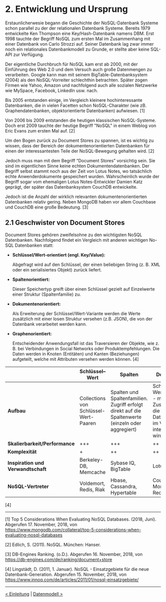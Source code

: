 # 2. Entwicklung und Ursprung

Erstaunlicherwesie begann die Geschichte der NoSQL-Datenbank Systeme schon parallel zu der der relationalen Datenbank Systeme. Bereits 1979 entwickelte Ken Thompson eine Key/Hash-Datenbank namens DBM. Erst 1998 tauchte der Begriff NoSQL zum ersten Mal im Zusammenhang mit einer Datenbank von Carlo Strozzi auf. Seiner Datenbank lag zwar immer noch ein relationales Datenbankmodell zu Grunde, er stellte aber keine SQL-API zur Verfügung.

Der eigentliche Durchbruch für NoSQL kam erst ab 2000, mit der Einführung des Web 2.0 und dem Versuch auch große Datenmengen zu verarbeiten. Google kann man mit seinem BigTable-Datenbanksystem (2004) als den NoSQL-Vorreiter schlechthin betrachten. Später zogen Firmen wie Yahoo, Amazon und nachfolgend auch alle sozialen Netzwerke wie MySpace, Facebook, LinkedIn usw. nach. 

Bis 2005 entstanden einige, im Vergleich kleinere hochinteressante Datenbanken, die in vielen Facetten schon NoSQL-Charakter (wie zB. Graphendatenbanken, objektorientierte Datenbanken) aufwiesen. [1] 

Von 2006 bis 2009 entstanden die heutigen klassischen NoSQL-Systeme. Doch erst 2009 tauchte der heutige Begriff "NoSQL" in einem Weblog von Eric Evans zum ersten Mal auf. [2]  

Um den Bogen zurück zu Document Stores zu spannen, ist es wichtig zu wissen, dass der Bereich der dokumentenorientierten Datenbanken für einen der interessantesten Teile der NoSQL-Bewegung gehalten wird. [2]

Jedoch muss man mit dem Begriff “Document Stores” vorsichtig sein. Sie sind im eigentlichen Sinne keine echten Dokumentendatenbanken. Der Begriff selbst stammt noch aus der Zeit von Lotus Notes, wo tatsächlich echte Anwenderdokumente gespeichert wurden. Wahrscheinlich wurde der Begriff sogar vom ehemaligen Lotus Notes-Entwickler Damien Katz geprägt, der später das Datenbanksystem CouchDB entwickelte.

Jedoch ist die Anzahl der wirklich relevanten dokumentenorientierten Datenbanken relativ gering. Neben MongoDB haben vor allem Couchbase und CouchDB eine große Bedeutung. [3]  

## 2.1 Geschwister von Document Stores

Document Stores gehören zweifelsohne zu den wichtigsten NoSQL Datenbanken. Nachfolgend findet ein Vergleich mit anderen wichtigen No-SQL Datenbanken statt:

- **Schlüssel/Wert-orientiert (engl. Key/Value):** 

   Abgefragt wird auf den Schlüssel, der einen beliebigen String (z. B. XML oder ein serialisiertes Objekt) zurück liefert.

- **Spaltenorientiert:** 

   Dieser Speichertyp greift über einen Schlüssel gezielt auf Einzelwerte einer Struktur (Spaltenfamilie) zu.

- **Dokumentenorientiert:**

   Als Erweiterung der Schlüssel/Wert-Variante werden die Werte zusätzlich mit einer losen Struktur versehen (z.B. JSON), die von der Datenbank verarbeitet werden kann.

- **Graphenorientiert:** 

  Entscheidender Anwendungsfall ist das Traversieren der Objekte, wie z. B. bei Verbindungen in Social Networks oder Produktempfehlungen. Die Daten werden in Knoten (Entitäten) und Kanten (Beziehungen) aufgeteilt, welche mit Attributen versehen werden können. [4]



| | Schlüssel–Wert| Spalten| Dokument | Graph |
|------|------------------|------------	| ------------|------------------|
| **Aufbau** | Collections von Schlüssel-Wert-Paaren | Spalten und Spaltenfamilien. Zugriff erfolgt direkt auf die Spaltenwerte (einzeln oder aggregiert) | Schlüssel-Wert-Paare - mit dem Zusatz, dass die Datenstruktur im Value interpretiert wird | Fokus auf Datenverbindungen und schnelles Durchwandern dieser Beziehungen |
| **Skalierbarkeit/Performance** | +++ | +++ | ++ | ++ |
| **Komplexität** | + | ++ | ++ | +++ |
| **Inspiration und Verwandtschaft** | Berkeley-DB, Memcache | Sybase IQ, BigTable | Lotus Notes | Graphen-Theorie |
| **NoSQL-Vertreter** | Voldemort, Redis, Riak | Hbase, Cassandra, Hypertable | CouchDB, MongoDB, Redis | Sones, Neo4j, InfoGrid |

[4]



------

[1] Top 5 Considerations When Evaluating NoSQL Databases. (2018, Juni). Abgerufen 17. November, 2018, von https://www.mongodb.com/collateral/top-5-considerations-when-evaluating-nosql-databases

[2] Edlich, S. (2011). NoSQL. München: Hanser.

[3] DB-Engines Ranking. (o.D.). Abgerufen 16. November, 2018, von https://db-engines.com/de/ranking/document+store

[4] Lingstädt, D. (2011, 1. Januar). NoSQL - Einsatzgebiete für die neue Datenbank-Generation. Abgerufen 15. November, 2018, von https://www.innoq.com/de/articles/2011/01/nosql-einsatzgebiete/

------

[< Einleitung](03_introduction.md)		|   [Datenmodell >](05_Datenmodell.md)
